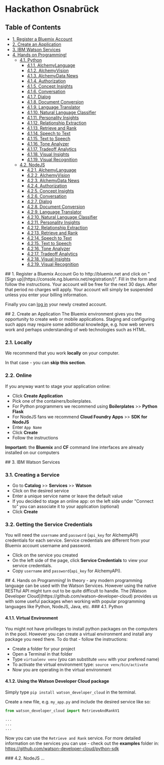 # Hackathon Osnabrück

## Table of Contents
  * [1. Register a Bluemix Account](#bluemixlogin)
  * [2. Create an Application](#createapp)
  * [3. IBM Watson Services](#services)
  * [4. Hands on Programming!](#programming)
    * [4.1. Python](#python)
      * [4.1.1. AlchemyLanguage](#alchemylanguage)
      * [4.1.2. AlchemyVision](#alchemyvision)
      * [4.1.3. AlchemyData News](#alchemydata-news)
      * [4.1.4. Authorization](#authorization)
      * [4.1.5. Concept Insights](#concept-insights)
      * [4.1.6. Conversation](#conversation)
      * [4.1.7. Dialog](#dialog)
      * [4.1.8. Document Conversion](#document-conversion)
      * [4.1.9. Language Translator](#language-translator)
      * [4.1.10. Natural Language Classifier](#natural-language-classifier)
      * [4.1.11. Personality Insights](#personality-insights)
      * [4.1.12. Relationship Extraction](#relationship-extraction)
      * [4.1.13. Retrieve and Rank](#retrieve-and-rank)
      * [4.1.14. Speech to Text](#speech-to-text)
      * [4.1.15. Text to Speech](#text-to-speech)
      * [4.1.16. Tone Analyzer](#tone-analyzer)
      * [4.1.17. Tradeoff Analytics](#tradeoff-analytics)
      * [4.1.18. Visual Insights](#visual-insights)
      * [4.1.19. Visual Recognition](#visual-recognition)
    * [4.2. NodeJS](#nodejs)
      * [4.2.1. AlchemyLanguage](#alchemylanguage2)
      * [4.2.2. AlchemyVision](#alchemyvision2)
      * [4.2.3. AlchemyData News](#alchemydata-news2)
      * [4.2.4. Authorization](#authorization2)
      * [4.2.5. Concept Insights](#concept-insights2)
      * [4.2.6. Conversation](#conversation2)
      * [4.2.7. Dialog](#dialog2)
      * [4.2.8. Document Conversion](#document-conversion2)
      * [4.2.9. Language Translator](#language-translator2)
      * [4.2.10. Natural Language Classifier](#natural-language-classifier2)
      * [4.2.11. Personality Insights](#personality-insights2)
      * [4.2.12. Relationship Extraction](#relationship-extraction2)
      * [4.2.13. Retrieve and Rank](#retrieve-and-rank2)
      * [4.2.14. Speech to Text](#speech-to-text2)
      * [4.2.15. Text to Speech](#text-to-speech2)
      * [4.2.16. Tone Analyzer](#tone-analyzer2)
      * [4.2.17. Tradeoff Analytics](#tradeoff-analytics2)
      * [4.2.18. Visual Insights](#visual-insights2)
      * [4.2.19. Visual Recognition](#visual-recognition2)


<a name="bluemixlogin" />
## 1. Register a Bluemix Account
Go to http://bluemix.net and click on "[Sign up](https://console.ng.bluemix.net/registration/)". Fill in the form and follow the instructions. Your account will be free for the next 30 days. After that period no charges will apply. Your account will simply be suspended unless you enter your billing information.

Finally you can [log in](https://idaas.iam.ibm.com/) your newly created account.


<a name="createapp" />
## 2. Create an Application
The Bluemix environment gives you the opportunity to create web or mobile applications. Staging and configuring such apps may require some additional knowledge, e.g. how web servers work and perhaps understanding of web technologies such as HTML.

### 2.1. Locally
We recommend that you work **locally** on your computer.

In that case - you can **skip this section**.

### 2.2. Online
If you anyway want to stage your application online:
  - Click **Create Application**
  - Pick one of the containers/boilerplates.
   - For Python programmers we recommend using **Boilerplates** >> **Python Flask**
   - For NodeJS fans we recommend **Cloud Foundry Apps** >> **SDK for NodeJS**
  - Enter `App Name`
  - Click **Create**
  - Follow the instructions

**Important:** the **Bluemix** and **CF** command line interfaces are already installed on our computers


<a name="services" />
## 3. IBM Watson Services

### 3.1. Creating a Service
- Go to **Catalog** >> **Services** >> **Watson**
- Click on the desired service
- Enter a unique service name or leave the default value
- If you decided to stage an online app: on the left side under "Connect to" you can associate it to your application (optional)
- Click **Create**

### 3.2. Getting the Service Credentials
You will need the `username` and `password` (`api_key` for AlchemyAPI) credentials for each service. Service credentials are different from your Bluemix account username and password.

- Click on the service you created
- On the left side of the page, click **Service Credentials** to view your service credentials.
- Copy `username` and `password`(`api_key` for AlchemyAPI).

<a name="programming" />
## 4. Hands on Programming!
In theory - any modern programming language can be used with the Watson Services. However using the native RESTful API might turn out to be quite difficult to handle. The [Watson Developer Cloud](https://github.com/watson-developer-cloud) provides us with some useful packages when working with popular programming languages like Python, NodeJS, Java, etc.

<a name="python" />
### 4.1. Python

#### 4.1.1. Virtual Environment
You might not have privilleges to install python packages on the computers in the pool. However you can create a virtual environment and install any package you need there. To do that - follow the instructions:
- Create a folder for your project
- Open a Terminal in that folder
- Type `virtualenv venv` (you can substitute `venv` with your prefered name)
- To activate the virtual environment type: `source venv/bin/activate`
- Now you are operating in the virtual environment

#### 4.1.2. Using the Watson Developer Cloud package
Simply type `pip install watson_developer_cloud` in the terminal.

Create a new file, e.g. `my_app.py` and include the desired service like so:
```python
from watson_developer_cloud import RetrieveAndRankV1

...
...
...
```

Now you can use the `Retrieve and Rank` service. For more detailed information on the services you can use - check out the **examples** folder in: https://github.com/watson-developer-cloud/python-sdk

<a name="nodejs" />
### 4.2. NodeJS
...
